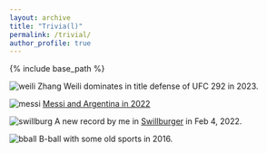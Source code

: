 ```yaml
---
layout: archive
title: "Trivia(l)"
permalink: /trivial/
author_profile: true
---
```


{% include base_path %}



![weili](https://github.com/SteveShelnanMa/SteveShelnanMa.github.io/assets/65184060/08d84ec3-8a3c-4257-9787-a93fdcee990a)
Zhang Weili dominates in title defense of UFC 292 in 2023.

![messi](https://github.com/SteveShelnanMa/SteveShelnanMa.github.io/assets/65184060/5bc78715-3e5f-47f7-9884-e1a914b4caf2)
[Messi and Argentina in 2022](https://www.nytimes.com/2022/12/18/sports/soccer/messi-world-cup-win.html)

![swillburg](https://github.com/SteveShelnanMa/SteveShelnanMa.github.io/assets/65184060/37b2fef7-8784-48bc-a9d8-cf08556cd2f5)
A new record by me in [Swillburger](http://www.theplayhouseroc.com) in Feb 4, 2022.

![bball](https://github.com/SteveShelnanMa/SteveShelnanMa.github.io/assets/65184060/2185d33c-3363-4b8e-b629-c9df485c8578)
B-ball with some old sports in 2016.
